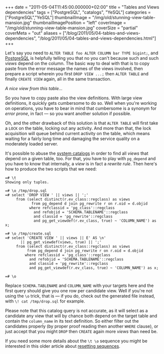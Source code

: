 +++
date = "2011-05-04T11:45:00.000000+02:00"
title = "Tables and Views dependencies"
tags = ["PostgreSQL", "catalogs", "YeSQL"]
categories = ["PostgreSQL","YeSQL"]
thumbnailImage = "/img/old/stunning-view-table-mansion.jpg"
thumbnailImagePosition = "left"
coverImage = "/img/old/stunning-view-table-mansion.jpg"
coverSize = "partial"
coverMeta = "out"
aliases = ["/blog/2011/05/04-tables-and-views-dependencies",
           "/blog/2011/05/04-tables-and-views-dependencies.html"]
+++

Let's say you need to 
`ALTER TABLE foo ALTER COLUMN bar TYPE bigint;`, and
[PostgreSQL](http://postgresql.org) is helpfully telling you that no you can't because such and such
*views* depend on the column.  The basic way to deal with that is to copy
paste from the error message the names of the views involved, then prepare a
script wherein you first 
`DROP VIEW ...;` then 
`ALTER TABLE` and finally 
`CREATE
VIEW` again, all in the same transaction.


*A nice view from this table...*

So you have to copy paste also the view definitions.  With large view
definitions, it quickly gets cumbersome to do so.  Well when you're working
on operations, you have to bear in mind that cumbersome is a synonym for
*error prone*, in fact — so you want another solution if possible.

Oh, and the other drawback of this solution is that 
`ALTER TABLE` will first
take a 
`LOCK` on the table, locking out any activity.  And more than that, the
lock acquisition will queue behind current activity on the table, which
means waiting for a fairly long time and damaging the service quality on a
moderately loaded server.

It's possible to abuse the 
[system catalogs](http://www.postgresql.org/docs/current/static/catalogs.html) in order to find all 
*views* that
depend on a given table, too.  For that, you have to play with 
`pg_depend` and
you have to know that internally, a 
*view* is in fact a 
*rewrite rule*.  Then
here's how to produce the two scripts that we need:

~~~
=# \t
Showing only tuples.

=# \o /tmp/drop.sql
=# select 'DROP VIEW ' || views || ';'
     from (select distinct(r.ev_class::regclass) as views
            from pg_depend d join pg_rewrite r on r.oid = d.objid 
           where refclassid = 'pg_class'::regclass
             and refobjid = 'SCHEMA.TABLENAME'::regclass
             and classid = 'pg_rewrite'::regclass 
             and pg_get_viewdef(r.ev_class, true) ~ 'COLUMN_NAME') as x;

=# \o /tmp/create.sql
=# select 'CREATE VIEW ' || views || E' AS \n'
       || pg_get_viewdef(views, true) || ';' 
     from (select distinct(r.ev_class::regclass) as views 
          from pg_depend d join pg_rewrite r on r.oid = d.objid
         where refclassid = 'pg_class'::regclass
           and refobjid = 'SCHEMA.TABLENAME'::regclass
           and classid = 'pg_rewrite'::regclass
           and pg_get_viewdef(r.ev_class, true) ~ 'COLUMN_NAME') as x;

=# \o
~~~


Replace 
`SCHEMA.TABLENAME` and 
`COLUMN_NAME` with your targets here and the
first query should give you one row per candidate view.  Well if you're not
using the 
`\o` trick, that is — if you do, check out the generated file
instead, with 
`\! cat /tmp/drop.sql` for example.

Please note that this catalog query is not accurate, as it will select as a
candidate any view that will by chance both depend on the target table and
contain the 
`column_name` in its text definition.  So either filter out the
candidates properly (by proper proof reading then another 
`WHERE` clause), or
just accept that you might 
`DROP` then 
`CREATE` again more 
*views* than need be.

If you need some more details about the 
`\t \o` sequence you might be
interested in this older article about 
[resetting sequences](http://tapoueh.org/articles/blog/_Resetting_sequences._All_of_them,_please!.html).
